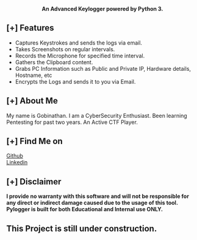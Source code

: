 <p align="center">
<b>An Advanced Keylogger powered by Python 3.</b>
</p>

## [+] Features
- Captures Keystrokes and sends the logs via email.
- Takes Screenshots on regular intervals.
- Records the Microphone for specified time interval.
- Gathers the Clipboard content.
- Grabs PC Information such as Public and Private IP, Hardware details, Hostname, etc
- Encrypts the Logs and sends it to you via Email.

## [+] About Me
My name is Gobinathan. I am a CyberSecurity Enthusiast. Been learning Pentesting for past two years. An Active CTF Player. 

## [+] Find Me on
[Github](https://github.com/gobinathan-l/)<br>
[Linkedin](https://in.linkedin.com/in/gobinathan-l)

## [+] Disclaimer
<b>I provide no warranty with this software and will not be responsible for any direct or indirect damage caused due to the usage of this tool.<br>
Pylogger is built for both Educational and Internal use ONLY.</b>

## This Project is still under construction.
